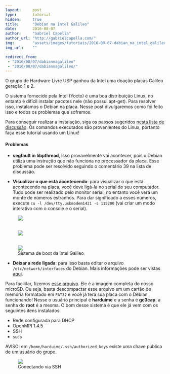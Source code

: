 ```yaml
---
layout:     post
type:       tutorial
hidden:     true
title:      "Debian na Intel Galileo"
date:       2016-08-07
author:     "Gabriel Capella"
author_url: "http://gabrielcapella.com/"
img:        "assets/images/tutoriais/2016-08-07-dabian_na_intel_galileo/cu.jpg"
img_url:    ""

redirect_from:
 - "2016/08/07/dabiannagalileo"
 - "2016/08/07/dabiannagalileo/"
---
```


O grupo de Hardware Livre USP ganhou da Intel uma doação placas Galileo geração 1 e 2.

O sistema fornecido pela Intel (Yocto) é uma boa distribuição Linux, no entanto é difícil instalar pacotes nele (não possui apt-get). Para resolver isso, instalamos o Debian na placa. Nesse post divulgaremos como foi feito isso e todos os problemas que sofremos.

Para conseguir realizar a instalação, siga os passos sugeridos [nesta lista de discussão](https://communities.intel.com/thread/48074). Os comandos executados são provenientes do Linux, portanto faça esse tutorial usando um Linux!

#### Problemas

- **segfault in libpthread**, isso provavelmente vai acontecer, pois o Debian utiliza uma instrução que não funciona no processador da placa. Esse problema pode ser resolvido seguindo o comentário 39 na lista de discussão.

- **Visualizar o que está acontecendo**: para visualizar o que está acontecendo na placa, você deve ligá-la no serial do seu computador. Tudo pode ser realizado pelo monitor serial, no entanto você verá um monte de números estranhos. Para dar significado a esses números, execute `cu -l /dev/tty.usbmodem1421 -s 115200` (vai criar um modo interativo com o console e o serial).

<div class="img-container">
  <figure>
    <img src="{{ site.baseurl }}/assets/images/tutoriais/2016-08-07-dabian_na_intel_galileo/cu.jpg">
    <figcaption>&nbsp;</figcaption>
  </figure>
  <figure>
    <img src="{{ site.baseurl }}/assets/images/tutoriais/2016-08-07-dabian_na_intel_galileo/cu1.png">
    <figcaption>&nbsp;</figcaption>
  </figure>
  <figure>
    <img src="{{ site.baseurl }}/assets/images/tutoriais/2016-08-07-dabian_na_intel_galileo/cu2.png">
    <figcaption>Sistema de boot da Intel Galileo</figcaption>
  </figure>
</div>

- **Deixar a rede ligada**: para isso basta editar o arquivo `/etc/network/interfaces` do Debian. Mais informações pode ser vistas [aqui](https://wiki.debian.org/NetworkConfiguration).

Para facilitar, fizemos [esse arquivo](https://drive.google.com/file/d/0ByHAe5-uK--xLTVYMldEVW5vT00/view?usp=sharing). Ele é a imagem completa do nosso microSD. Ou seja, basta descompactar esse arquivo em um cartão de memória formatado em `FAT32` e você já terá sua placa com o Debian funcionando! Nesse o usuário principal é **harduime** e a senha é **gc3cap**, a senha do **root** é a mesma. O bom desse sistema é que ele já vem com os seguintes itens instalados:

- Rede configurada para DHCP
- OpenMPI 1.4.5
- SSH
- `sudo`

AVISO: em `/home/harduime/.ssh/authorized_keys` existe uma chave pública de um usuário do grupo.

<div class="img-container">
  <figure>
    <img src="{{ site.baseurl }}/assets/images/tutoriais/2016-08-07-dabian_na_intel_galileo/cu3.png">
    <figcaption>Conectando via SSH</figcaption>
  </figure>
</div>
